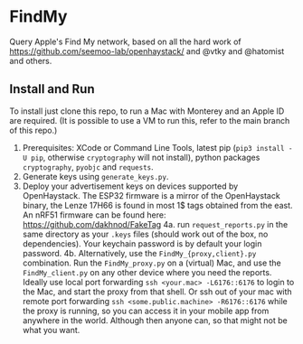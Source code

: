 # FindMy
Query Apple's Find My network, based on all the hard work of https://github.com/seemoo-lab/openhaystack/ and @vtky and @hatomist and others.

## Install and Run
To install just clone this repo, to run a Mac with Monterey and an Apple ID are required. (It is possible to use a VM to run this, refer to the main branch of this repo.)

1. Prerequisites: XCode or Command Line Tools, latest pip (`pip3 install -U pip`, otherwise `cryptography` will not install), python packages `cryptography`, `pyobjc` and `requests`.
2. Generate keys using `generate_keys.py`.
3. Deploy your advertisement keys on devices supported by OpenHaystack. The ESP32 firmware is a mirror of the OpenHaystack binary, the Lenze 17H66 is found in most 1$ tags obtained from the east. An nRF51 firmware can be found here: https://github.com/dakhnod/FakeTag
4a. run `request_reports.py` in the same directory as your `.keys` files (should work out of the box, no dependencies). Your keychain password is by default your login password.
4b. Alternatively, use the `FindMy_{proxy,client}.py` combination. Run the `FindMy_proxy.py` on a (virtual) Mac, and use the `FindMy_client.py` on any other device where you need the reports. Ideally use local port forwarding `ssh <your.mac> -L6176::6176` to login to the Mac, and start the proxy from that shell. Or ssh out of your mac with remote port forwarding `ssh <some.public.machine> -R6176::6176` while the proxy is running, so you can access it in your mobile app from anywhere in the world. Although then anyone can, so that might not be what you want.
